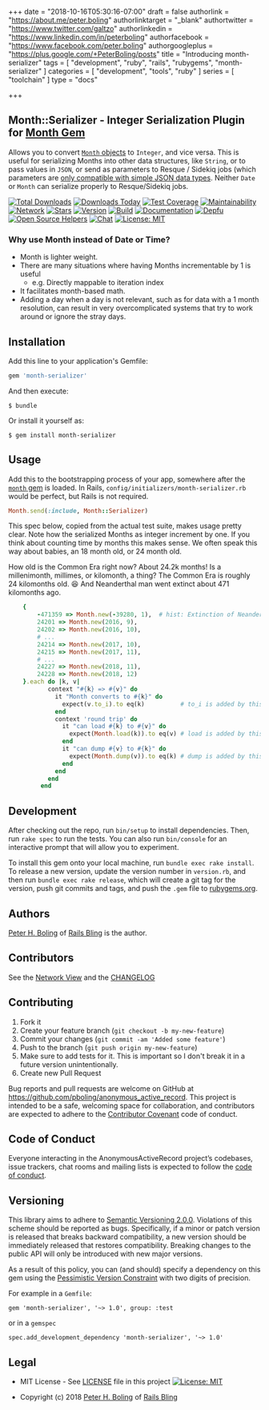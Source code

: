 +++
date = "2018-10-16T05:30:16-07:00"
draft = false
authorlink = "https://about.me/peter.boling"
authorlinktarget = "_blank"
authortwitter = "https://www.twitter.com/galtzo"
authorlinkedin = "https://www.linkedin.com/in/peterboling"
authorfacebook = "https://www.facebook.com/peter.boling"
authorgoogleplus = "https://plus.google.com/+PeterBoling/posts"
title = "Introducing month-serializer"
tags = [ "development", "ruby", "rails", "rubygems", "month-serializer" ]
categories = [ "development", "tools", "ruby" ]
series = [ "toolchain" ]
type = "docs"

+++

## Month::Serializer - Integer Serialization Plugin for [Month Gem](https://github.com/timcraft/month)
   
Allows you to convert [`Month` objects](https://github.com/timcraft/month/blob/master/lib/month.rb) to `Integer`, and vice versa.  This is useful for serializing Months into other data structures, like `String`, or to pass values in `JSON`, or send as parameters to Resque / Sidekiq jobs (which parameters are [only compatible with simple JSON data types](https://github.com/mperham/sidekiq/wiki/The-Basics#client).  Neither `Date` or `Month` can serialize properly to Resque/Sidekiq jobs.

[![Total Downloads](https://img.shields.io/gem/rt/month-serializer.svg)](https://github.com/pboling/month-serializer)
[![Downloads Today](https://img.shields.io/gem/rd/month-serializer.svg)](https://github.com/pboling/month-serializer)
[![Test Coverage](https://api.codeclimate.com/v1/badges/50241bf0d9c78bcce69e/test_coverage)](https://codeclimate.com/github/pboling/month-serializer/test_coverage)
[![Maintainability](https://api.codeclimate.com/v1/badges/50241bf0d9c78bcce69e/maintainability)](https://codeclimate.com/github/pboling/month-serializer/maintainability)
[![Network](https://img.shields.io/github/forks/pboling/month-serializer.svg?style=social)](https://github.com/pboling/month-serializer/network)
[![Stars](https://img.shields.io/github/stars/pboling/month-serializer.svg?style=social)](https://github.com/pboling/month-serializer/stargazers)
[![Version](https://img.shields.io/gem/v/month-serializer.svg)](https://rubygems.org/gems/month-serializer)
[![Build](https://img.shields.io/travis/pboling/month-serializer.svg)](https://travis-ci.org/pboling/month-serializer)
[![Documentation](http://inch-ci.org/github/pboling/month-serializer.svg)](http://inch-ci.org/github/pboling/month-serializer)
[![Depfu](https://badges.depfu.com/badges/9b99dea566c438afe054a94d464e98ea/count.svg)](https://depfu.com/github/pboling/month-serializer?project_id=6003)
[![Open Source Helpers](https://www.codetriage.com/pboling/month-serializer/badges/users.svg)](https://www.codetriage.com/pboling/month-serializer)
[![Chat](https://img.shields.io/gitter/room/pboling/month-serializer.svg)](https://gitter.im/pboling/month-serializer)
[![License: MIT](https://img.shields.io/badge/License-MIT-green.svg)](https://opensource.org/licenses/MIT)

### Why use Month instead of Date or Time?

- Month is lighter weight.
- There are many situations where having Months incrementable by 1 is useful
  - e.g. Directly mappable to iteration index
- It facilitates month-based math.
- Adding a day when a day is not relevant, such as for data with a 1 month resolution, can result in very overcomplicated systems that try to work around or ignore the stray days.

## Installation

Add this line to your application's Gemfile:

```ruby
gem 'month-serializer'
```

And then execute:

    $ bundle

Or install it yourself as:

    $ gem install month-serializer

## Usage

Add this to the bootstrapping process of your app, somewhere after the [`month` gem](https://github.com/timcraft/month) is loaded.
In Rails, `config/initializers/month-serializer.rb` would be perfect, but Rails is not required.

````ruby
Month.send(:include, Month::Serializer)
````

This spec below, copied from the actual test suite, makes usage pretty clear.  Note how the serialized Months as integer increment by one.  If you think about counting time by months this makes sense.  We often speak this way about babies, an 18 month old, or 24 month old.
  
How old is the Common Era right now?  About 24.2k months!  Is a millenimonth, millimes, or kilomonth, a thing?  The Common Era is roughly 24 kilomonths old. 😆  And Neanderthal man went extinct about 471 kilomonths ago.

```ruby
    {
        -471359 => Month.new(-39280, 1),  # hist: Extinction of Neanderthal
        24201 => Month.new(2016, 9),
        24202 => Month.new(2016, 10),
        # ...
        24214 => Month.new(2017, 10),
        24215 => Month.new(2017, 11),
        # ...
        24227 => Month.new(2018, 11),
        24228 => Month.new(2018, 12)
    }.each do |k, v|
           context "#{k} => #{v}" do
             it "Month converts to #{k}" do
               expect(v.to_i).to eq(k)          # to_i is added by this gem!
             end
             context 'round trip' do
               it "can load #{k} to #{v}" do
                 expect(Month.load(k)).to eq(v) # load is added by this gem!
               end
               it "can dump #{v} to #{k}" do
                 expect(Month.dump(v)).to eq(k) # dump is added by this gem!
               end
             end
           end
         end
```

## Development

After checking out the repo, run `bin/setup` to install dependencies. Then, run `rake spec` to run the tests. You can also run `bin/console` for an interactive prompt that will allow you to experiment.

To install this gem onto your local machine, run `bundle exec rake install`. To release a new version, update the version number in `version.rb`, and then run `bundle exec rake release`, which will create a git tag for the version, push git commits and tags, and push the `.gem` file to [rubygems.org](https://rubygems.org).

## Authors

[Peter H. Boling][peterboling] of [Rails Bling][railsbling] is the author.

## Contributors

See the [Network View](https://github.com/pboling/month-serializer/network) and the [CHANGELOG](https://github.com/pboling/month-serializer/blob/master/CHANGELOG.md)

## Contributing

1. Fork it
2. Create your feature branch (`git checkout -b my-new-feature`)
3. Commit your changes (`git commit -am 'Added some feature'`)
4. Push to the branch (`git push origin my-new-feature`)
5. Make sure to add tests for it. This is important so I don't break it in a future version unintentionally.
6. Create new Pull Request

Bug reports and pull requests are welcome on GitHub at https://github.com/pboling/anonymous_active_record. This project is intended to be a safe, welcoming space for collaboration, and contributors are expected to adhere to the [Contributor Covenant](http://contributor-covenant.org) code of conduct.

## Code of Conduct

Everyone interacting in the AnonymousActiveRecord project’s codebases, issue trackers, chat rooms and mailing lists is expected to follow the [code of conduct](https://github.com/pboling/anonymous_active_record/blob/master/CODE_OF_CONDUCT.md).

## Versioning

This library aims to adhere to [Semantic Versioning 2.0.0][semver].
Violations of this scheme should be reported as bugs. Specifically,
if a minor or patch version is released that breaks backward
compatibility, a new version should be immediately released that
restores compatibility. Breaking changes to the public API will
only be introduced with new major versions.

As a result of this policy, you can (and should) specify a
dependency on this gem using the [Pessimistic Version Constraint][pvc] with two digits of precision.

For example in a `Gemfile`:

    gem 'month-serializer', '~> 1.0', group: :test

or in a `gemspec`

    spec.add_development_dependency 'month-serializer', '~> 1.0'

## Legal

* MIT License - See [LICENSE][license] file in this project [![License: MIT](https://img.shields.io/badge/License-MIT-green.svg)](https://opensource.org/licenses/MIT) 

* Copyright (c) 2018 [Peter H. Boling][peterboling] of [Rails Bling][railsbling]

[semver]: http://semver.org/
[pvc]: http://guides.rubygems.org/patterns/#pessimistic-version-constraint
[documentation]: http://rdoc.info/github/pboling/month-serializer/frames
[homepage]: https://github.com/pboling/month-serializer
[blogpage]: http://www.railsbling.com/tags/month-serializer/
[license]: https://github.com/pboling/month-serializer/blob/master/LICENSE
[railsbling]: http://www.railsbling.com
[peterboling]: https://about.me/peter.boling
[refugees]: https://www.crowdrise.com/helprefugeeswithhopefortomorrowliberia/fundraiser/peterboling
[gplus]: https://plus.google.com/+PeterBoling/posts
[topcoder]: https://www.topcoder.com/members/pboling/
[angellist]: https://angel.co/peter-boling
[coderwall]: http://coderwall.com/pboling
[twitter]: http://twitter.com/galtzo
